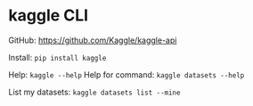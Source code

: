 # kaggle CLI

GitHub: https://github.com/Kaggle/kaggle-api

Install: `pip install kaggle`

Help: `kaggle --help`
Help for command: `kaggle datasets --help`

List my datasets: `kaggle datasets list --mine`
